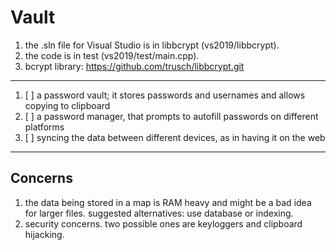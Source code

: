 # Vault
1. the .sln file for Visual Studio is in libbcrypt (vs2019/libbcrypt).
2. the code is in test (vs2019/test/main.cpp).
3. bcrypt library: https://github.com/trusch/libbcrypt.git
<hr>

1. [ ] a password vault; it stores passwords and usernames and allows copying to clipboard
2. [ ] a password manager, that prompts to autofill passwords on different platforms
3. [ ] syncing the data between different devices, as in having it on the web
<hr>

## Concerns
1. the data being stored in a map is RAM heavy and might be a bad idea for larger files. suggested alternatives: use database or indexing.
2. security concerns. two possible ones are keyloggers and clipboard hijacking.
